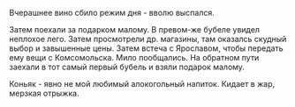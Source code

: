 Вчерашнее вино сбило режим дня - вволю выспался.

Затем поехали за подарком малому. В превом-же бубеле увидел неплохое лего. Затем просмотрели др. магазины, там оказалсь скудный выбор и завышенные цены.
Затем встеча с Ярославом, чтобы передать ему вещи с Комсомольска. Мило пообщались.
На обратном пути заехали в тот самый первый бубель и взяли подарок малому.

Коньяк - явно не мой любимый алокогольный напиток. Кидает в жар, мерзкая отрыжка.
